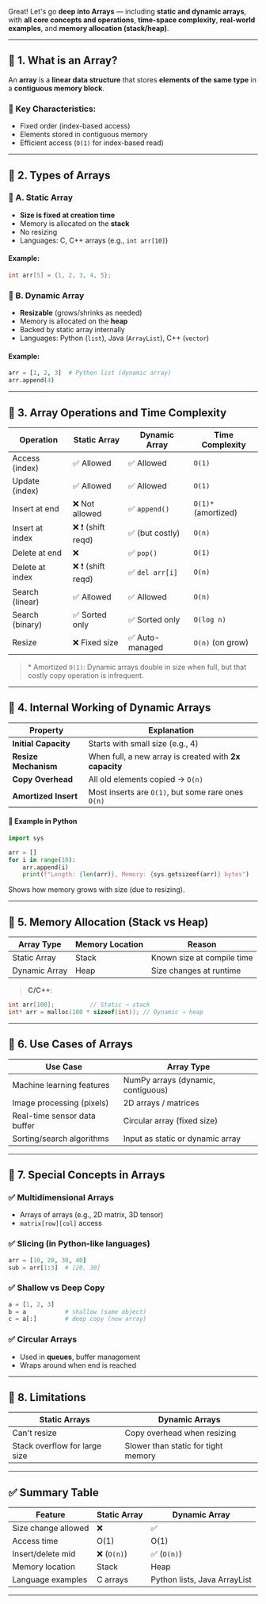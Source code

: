 Great! Let's go **deep into Arrays** — including **static and dynamic arrays**, with **all core concepts and operations**, **time-space complexity**, **real-world examples**, and **memory allocation (stack/heap)**.

---

## 🔷 1. What is an Array?

An **array** is a **linear data structure** that stores **elements of the same type** in a **contiguous memory block**.

### 🔑 Key Characteristics:

* Fixed order (index-based access)
* Elements stored in contiguous memory
* Efficient access (`O(1)` for index-based read)

---

## 🔷 2. Types of Arrays

### 📘 A. Static Array

* **Size is fixed at creation time**
* Memory is allocated on the **stack**
* No resizing
* Languages: C, C++ arrays (e.g., `int arr[10]`)

#### Example:

```c
int arr[5] = {1, 2, 3, 4, 5};
```

### 📘 B. Dynamic Array

* **Resizable** (grows/shrinks as needed)
* Memory is allocated on the **heap**
* Backed by static array internally
* Languages: Python (`list`), Java (`ArrayList`), C++ (`vector`)

#### Example:

```python
arr = [1, 2, 3]  # Python list (dynamic array)
arr.append(4)
```

---

## 🔷 3. Array Operations and Time Complexity

| **Operation**   | **Static Array** | **Dynamic Array** | **Time Complexity** |
| --------------- | ---------------- | ----------------- | ------------------- |
| Access (index)  | ✅ Allowed        | ✅ Allowed         | `O(1)`              |
| Update (index)  | ✅ Allowed        | ✅ Allowed         | `O(1)`              |
| Insert at end   | ❌ Not allowed    | ✅ `append()`      | `O(1)*` (amortized) |
| Insert at index | ❌ ❗ (shift reqd) | ✅ (but costly)    | `O(n)`              |
| Delete at end   | ❌                | ✅ `pop()`         | `O(1)`              |
| Delete at index | ❌ ❗ (shift reqd) | ✅ `del arr[i]`    | `O(n)`              |
| Search (linear) | ✅ Allowed        | ✅ Allowed         | `O(n)`              |
| Search (binary) | ✅ Sorted only    | ✅ Sorted only     | `O(log n)`          |
| Resize          | ❌ Fixed size     | ✅ Auto-managed    | `O(n)` (on grow)    |

> \* Amortized `O(1)`: Dynamic arrays double in size when full, but that costly copy operation is infrequent.

---

## 🔷 4. Internal Working of Dynamic Arrays

| **Property**         | **Explanation**                                        |
| -------------------- | ------------------------------------------------------ |
| **Initial Capacity** | Starts with small size (e.g., 4)                       |
| **Resize Mechanism** | When full, a new array is created with **2x capacity** |
| **Copy Overhead**    | All old elements copied → `O(n)`                       |
| **Amortized Insert** | Most inserts are `O(1)`, but some rare ones `O(n)`     |

#### 📌 Example in Python

```python
import sys

arr = []
for i in range(10):
    arr.append(i)
    print(f"Length: {len(arr)}, Memory: {sys.getsizeof(arr)} bytes")
```

Shows how memory grows with size (due to resizing).

---

## 🔷 5. Memory Allocation (Stack vs Heap)

| **Array Type** | **Memory Location** | **Reason**                 |
| -------------- | ------------------- | -------------------------- |
| Static Array   | Stack               | Known size at compile time |
| Dynamic Array  | Heap                | Size changes at runtime    |

> **C/C++**:

```c
int arr[100];          // Static → stack
int* arr = malloc(100 * sizeof(int)); // Dynamic → heap
```

---

## 🔷 6. Use Cases of Arrays

| Use Case                     | Array Type                         |
| ---------------------------- | ---------------------------------- |
| Machine learning features    | NumPy arrays (dynamic, contiguous) |
| Image processing (pixels)    | 2D arrays / matrices               |
| Real-time sensor data buffer | Circular array (fixed size)        |
| Sorting/search algorithms    | Input as static or dynamic array   |

---

## 🔷 7. Special Concepts in Arrays

### ✅ Multidimensional Arrays

* Arrays of arrays (e.g., 2D matrix, 3D tensor)
* `matrix[row][col]` access

### ✅ Slicing (in Python-like languages)

```python
arr = [10, 20, 30, 40]
sub = arr[1:3]  # [20, 30]
```

### ✅ Shallow vs Deep Copy

```python
a = [1, 2, 3]
b = a           # shallow (same object)
c = a[:]        # deep copy (new array)
```

### ✅ Circular Arrays

* Used in **queues**, buffer management
* Wraps around when end is reached

---

## 🔷 8. Limitations

| Static Arrays                 | Dynamic Arrays                      |
| ----------------------------- | ----------------------------------- |
| Can't resize                  | Copy overhead when resizing         |
| Stack overflow for large size | Slower than static for tight memory |

---

## ✅ Summary Table

| Feature             | Static Array | Dynamic Array                |
| ------------------- | ------------ | ---------------------------- |
| Size change allowed | ❌            | ✅                            |
| Access time         | O(1)         | O(1)                         |
| Insert/delete mid   | ❌ (`O(n)`)   | ✅ (`O(n)`)                   |
| Memory location     | Stack        | Heap                         |
| Language examples   | C arrays     | Python lists, Java ArrayList |

---


